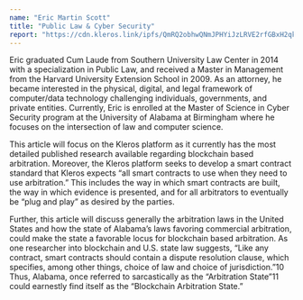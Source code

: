 ```yaml
---
name: "Eric Martin Scott"
title: "Public Law & Cyber Security"
report: "https://cdn.kleros.link/ipfs/QmRQ2obhwQNmJPHYiJzLRVE2rfGBxH2qkttueHrYxWPTqf"
---
```


Eric graduated Cum Laude from Southern University Law Center in 2014 with a specialization in Public Law, and received a Master in Management from the Harvard University Extension School in 2009.
As an attorney, he became interested in the physical, digital, and legal framework of computer/data technology challenging individuals, governments, and private entities.
Currently, Eric is enrolled at the Master of Science in Cyber Security program at the University of Alabama at Birmingham where he focuses on the intersection of law and computer science.

This article will focus on the Kleros platform as it currently has the most detailed
published research available regarding blockchain based arbitration. Moreover, the Kleros platform seeks to develop a smart contract standard that Kleros expects “all smart contracts to use when they need to use arbitration.” This includes the way in which smart contracts are built, the way in which evidence is presented, and for all arbitrators to eventually be “plug and play” as desired by the parties.

Further, this article will discuss generally the arbitration laws in the United States and how the state of Alabama’s laws favoring commercial arbitration, could make the state a favorable locus for blockchain based arbitration. As one researcher into blockchain and U.S. state law suggests, “Like any contract, smart contracts should contain a dispute resolution clause, which specifies, among other things, choice of law and choice of jurisdiction.”10 Thus, Alabama, once referred to sarcastically as the “Arbitration State”11 could earnestly find itself as the “Blockchain Arbitration State.”
